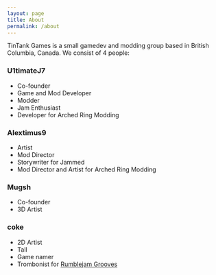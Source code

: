 ```yaml
---
layout: page
title: About
permalink: /about
---
```

TinTank Games is a small gamedev and modding group based in British Columbia, Canada. We consist of 4 people:
### U1timateJ7
- Co-founder
- Game and Mod Developer
- Modder
- Jam Enthusiast
- Developer for Arched Ring Modding

### Alextimus9
- Artist
- Mod Director
- Storywriter for Jammed
- Mod Director and Artist for Arched Ring Modding

### Mugsh
- Co-founder
- 3D Artist

### coke
- 2D Artist
- Tall
- Game namer
- Trombonist for [Rumblejam Grooves](https://www.instagram.com/rumblejamgrooves/)
